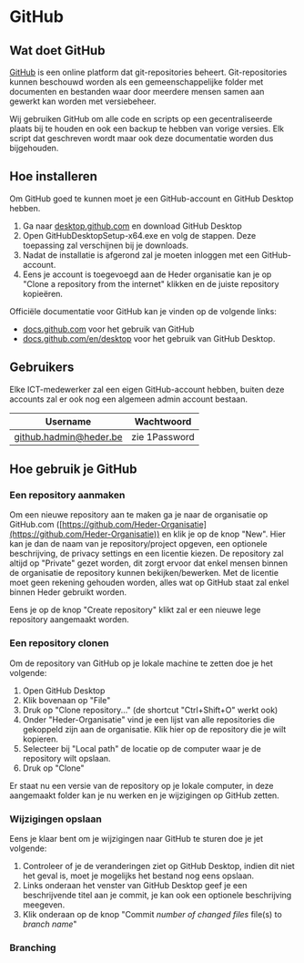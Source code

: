# GitHub

## Wat doet GitHub

[GitHub](https://github.com) is een online platform dat git-repositories beheert. Git-repositories kunnen beschouwd worden als een gemeenschappelijke folder met documenten en bestanden waar door meerdere mensen samen aan gewerkt kan worden met versiebeheer.

Wij gebruiken GitHub om alle code en scripts op een gecentraliseerde plaats bij te houden en ook een backup te hebben van vorige versies. Elk script dat geschreven wordt maar ook deze documentatie worden dus bijgehouden.

## Hoe installeren

Om GitHub goed te kunnen moet je een GitHub-account en GitHub Desktop hebben.

1. Ga naar [desktop.github.com](https://desktop.github.com/download/) en download GitHub Desktop
2. Open GitHubDesktopSetup-x64.exe en volg de stappen. Deze toepassing zal verschijnen bij je downloads.
3. Nadat de installatie is afgerond zal je moeten inloggen met een GitHub-account.
4. Eens je account is toegevoegd aan de Heder organisatie kan je op "Clone a repository from the internet" klikken en de juiste repository kopieëren.

Officiële documentatie voor GitHub kan je vinden op de volgende links:

- [docs.github.com](https://docs.github.com/en) voor het gebruik van GitHub
- [docs.github.com/en/desktop](https://docs.github.com/en/desktop) voor het gebruik van GitHub Desktop.

## Gebruikers

Elke ICT-medewerker zal een eigen GitHub-account hebben, buiten deze accounts zal er ook nog een algemeen admin account bestaan.

|Username|Wachtwoord|
|---|---|
|github.hadmin@heder.be|zie 1Password|

## Hoe gebruik je GitHub

### Een repository aanmaken

Om een nieuwe repository aan te maken ga je naar de organisatie op GitHub.com ([https://github.com/Heder-Organisatie](https://github.com/Heder-Organisatie)) en klik je op de knop "New". Hier kan je dan de naam van je repository/project opgeven, een optionele beschrijving, de privacy settings en een licentie kiezen. 
De repository zal altijd op "Private" gezet worden, dit zorgt ervoor dat enkel mensen binnen de organisatie de repository kunnen bekijken/bewerken.
Met de licentie moet geen rekening gehouden worden, alles wat op GitHub staat zal enkel binnen Heder gebruikt worden.

Eens je op de knop "Create repository" klikt zal er een nieuwe lege repository aangemaakt worden.

### Een repository clonen

Om de repository van GitHub op je lokale machine te zetten doe je het volgende:

1. Open GitHub Desktop
2. Klik bovenaan op "File"
3. Druk op "Clone repository..." (de shortcut "Ctrl+Shift+O" werkt ook)
4. Onder "Heder-Organisatie" vind je een lijst van alle repositories die gekoppeld zijn aan de organisatie. Klik hier op de repository die je wilt kopieren.
5. Selecteer bij "Local path" de locatie op de computer waar je de repository wilt opslaan.
6. Druk op "Clone"

Er staat nu een versie van de repository op je lokale computer, in deze aangemaakt folder kan je nu werken en je wijzigingen op GitHub zetten.

### Wijzigingen opslaan

[Voeg hier nog iets toe over aanpassingen opslaan]: <>
Eens je klaar bent om je wijzigingen naar GitHub te sturen doe je jet volgende:

1. Controleer of je de veranderingen ziet op GitHub Desktop, indien dit niet het geval is, moet je mogelijks het bestand nog eens opslaan.
2. Links onderaan het venster van GitHub Desktop geef je een beschrijvende titel aan je commit, je kan ook een optionele beschrijving meegeven.
3. Klik onderaan op de knop "Commit *number of changed files* file(s) to *branch name*"
### Branching